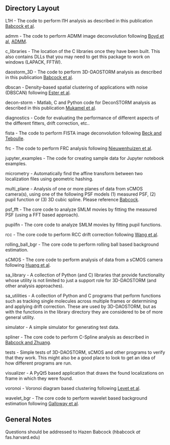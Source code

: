 
## Directory Layout ##

L1H - The code to perform l1H analysis as described in this publication [Babcock et al](http://dx.doi.org/10.1364/OE.21.028583).

admm - The code to perform ADMM image deconvolution following [Boyd et al](http://dx.doi.org/10.1561/2200000016), [ADMM](http://stanford.edu/~boyd/admm.html).

c_libraries - The location of the C libraries once they have been built. This also contains DLLs that you may need to get this package to work on windows (LAPACK, FFTW).

daostorm_3D - The code to perform 3D-DAOSTORM analysis as described in this publication [Babcock et al](http://dx.doi.org/10.1186/2192-2853-1-6).

dbscan - Density-based spatial clustering of applications with noise (DBSCAN) following [Ester et al](http://www.aaai.org/Papers/KDD/1996/KDD96-037).

decon-storm - Matlab, C and Python code for DeconSTORM analysis as described in this publication [Mukamel et al](http://dx.doi.org/10.1016/j.bpj.2012.03.070).

diagnostics - Code for evaluating the performance of different aspects of the different fitters, drift correction, etc..

fista - The code to perform FISTA image deconvolution following [Beck and Teboulle](http://dx.doi.org/10.1137/080716542).

frc - The code to perform FRC analysis following [Nieuwenhuizen et al](http://dx.doi.org/10.1038/nmeth.2448).

jupyter_examples - The code for creating sample data for Jupyter notebook examples.

micrometry - Automatically find the affine transform between two localization files using geometric hashing.

multi_plane - Analysis of one or more planes of data from sCMOS camera(s), using one of the following PSF models (1) measured PSF, (2) pupil function or (3) 3D cubic spline. Please reference [Babcock](http://dx.doi.org/doi:10.1038/s41598-018-19981-z).

psf_fft - The core code to analyze SMLM movies by fitting the measured PSF (using a FFT based approach).

pupilfn - The core code to analyze SMLM movies by fitting pupil functions.

rcc - The core code to perform RCC drift correction following [Wang et al](http://dx.doi.org/10.1364/OE.22.015982).

rolling_ball_bgr - The core code to perform rolling ball based background estimation.

sCMOS - The core code to perform analysis of data from a sCMOS camera following [Huang et al](http://dx.doi.org/10.1038/nmeth.2488).

sa_library - A collection of Python (and C) libraries that provide functionality whose utility is not limited to just a support role for 3D-DAOSTORM (and other analysis approaches).

sa_utilities - A collection of Python and C programs that perform functions such as tracking single molecules across multiple frames or determining and applying drift correction. These are used by 3D-DAOSTORM, but as with the functions in the library directory they are considered to be of more general utility.

simulator - A simple simulator for generating test data.

spliner - The core code to perform C-Spline analysis as described in [Babcock and Zhuang](http://dx.doi.org/10.1038/s41598-017-00622-w).

tests - Simple tests of 3D-DAOSTORM, sCMOS and other programs to verify that they work. This might also be a good place to look to get an idea of how different programs are run.

visualizer - A PyQt5 based application that draws the found localizations on frame in which they were found.

voronoi - Voronoi diagram based clustering following [Levet et al](http://dx.doi.org/10.1038/nmeth.3579).

wavelet_bgr - The core code to perform wavelet based background estimation following [Galloway et al](http://www.opticsinfobase.org/as/abstract.cfm?URI=as-63-12-1370).


## General Notes ##

Questions should be addressed to Hazen Babcock (hbabcock _at_ fas.harvard.edu)
